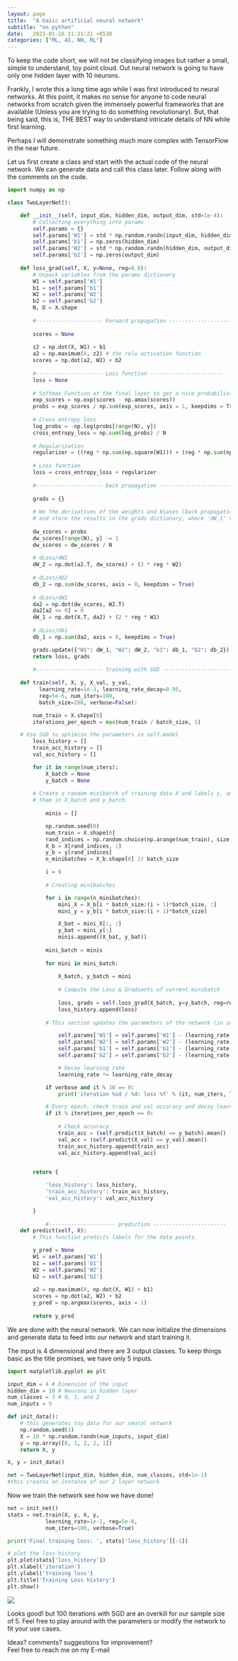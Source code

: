 ```yaml
---
layout: page
title:  "A basic artificial neural network"
subtitle: "on python"
date:   2021-01-16 21:21:21 +0530
categories: ["ML, AI, NN, RL"]
---
```




To keep the code short, we will not be classifying images but rather a small, simple to understand, toy point cloud. Out neural network is going to have only one hidden layer with 10 neurons. 

Frankly, I wrote this a long time ago while I was first introduced to neural networks. At this point, it makes no sense for anyone to code neural networks from scratch given the immensely powerful frameworks that are available (Unless you are trying to do something revolutionary). But, that being said, this is, THE BEST way to understand intricate details of NN while first learning.  

Perhaps I will demonstrate something much more complex with TensorFlow in the near future.

Let us first create a class and start with the actual code of the neural network. We can generate data and call this class later. Follow along with the comments on the code.

```python
import numpy as np

class TwoLayerNet():

    def __init__(self, input_dim, hidden_dim, output_dim, std=1e-4):
        # Collecting everything into params
        self.params = {}
        self.params['W1'] = std * np.random.randn(input_dim, hidden_dim)
        self.params['b1'] = np.zeros(hidden_dim)
        self.params['W2'] = std * np.random.randn(hidden_dim, output_dim)
        self.params['b2'] = np.zeros(output_dim)
        
    def loss_grad(self, X, y=None, reg=0.0):
        # Unpack variables from the params dictionary
        W1 = self.params['W1']
        b1 = self.params['b1']
        W2 = self.params['W2'] 
        b2 = self.params['b2']
        N, D = X.shape
       
        #--------------------- Forward propagation ----------------------- 
        
        scores = None
    
        z2 = np.dot(X, W1) + b1 
        a2 = np.maximum(0, z2) # the relu activation function
        scores = np.dot(a2, W2) + b2
        
        #--------------------- Loss function -----------------------
        loss = None
        
        # Softmax Function at the final layer to get a nice probabilistic output
        exp_scores = np.exp(scores - np.amax(scores)) 
        probs = exp_scores / np.sum(exp_scores, axis = 1, keepdims = True)
        
        # Cross entropy loss
        log_probs = -np.log(probs[range(N), y])
        cross_entropy_loss = np.sum(log_probs) / N
        
        # Regularization
        regularizer = ((reg * np.sum(np.square(W1))) + (reg * np.sum(np.square(W2))))
        
        # Loss function
        loss = cross_entropy_loss + regularizer
        
        #--------------------- back propagation -----------------------        
       
    	grads = {}   
        
        # We the derivatives of the weights and biases (back propagation).
        # and store the results in the grads dictionary, where 'dW_1' referes to the gradient of W1 etc
        
        dw_scores = probs
        dw_scores[range(N), y] -= 1
        dw_scores = dw_scores / N
        
        # dLoss/dW2
        dW_2 = np.dot(a2.T, dw_scores) + (2 * reg * W2)
        
        # dLoss/db2
        db_2 = np.sum(dw_scores, axis = 0, keepdims = True)
        
        # dLoss/dW1
        da2 = np.dot(dw_scores, W2.T)
        da2[a2 <= 0] = 0
        dW_1 = np.dot(X.T, da2) + (2 * reg * W1)
        
        # dLoss/db1
        db_1 = np.sum(da2, axis = 0, keepdims = True)

        grads.update({"W1": dW_1, "W2": dW_2, "b1": db_1, "b2": db_2})
        return loss, grads
    
        #--------------------- training with SGD -----------------------
    
    def train(self, X, y, X_val, y_val,
          learning_rate=1e-3, learning_rate_decay=0.95,
          reg=5e-6, num_iters=100,
          batch_size=200, verbose=False):

        num_train = X.shape[0]
        iterations_per_epoch = max(num_train / batch_size, 1)

    # Use SGD to optimize the parameters in self.model
        loss_history = []
        train_acc_history = []
        val_acc_history = []

        for it in range(num_iters):
            X_batch = None
            y_batch = None
        
        # Create a random minibatch of training data X and labels y, and store
        # them in X_batch and y_batch.
            
            minis = []

            np.random.seed(0)
            num_train = X.shape[0]
            rand_indices = np.random.choice(np.arange(num_train), size = 1000, replace = True)
            X_b = X[rand_indices, :]
            y_b = y[rand_indices]
            n_minibatches = X_b.shape[0] // batch_size

            i = 0
            
            # Creating minibatches

            for i in range(n_minibatches):
                mini_X = X_b[i * batch_size:(i + 1)*batch_size, :]
                mini_y = y_b[i * batch_size:(i + 1)*batch_size]

                X_bat = mini_X[:, :]
                y_bat = mini_y[:]
                minis.append((X_bat, y_bat))
                
            mini_batch = minis 
                           
            for mini in mini_batch:
                
                X_batch, y_batch = mini
                
                # Compute the Loss & Gradients of current minibatch
            
                loss, grads = self.loss_grad(X_batch, y=y_batch, reg=reg)
                loss_history.append(loss)
            
            # This section updates the parameters of the network (in self.params) by using stochastic gradient descent. 

                self.params['W1'] = self.params['W1'] - (learning_rate * grads["W1"])
                self.params['W2'] = self.params['W2'] - (learning_rate * grads["W2"])
                self.params['b1'] = self.params['b1'] - (learning_rate * grads["b1"])
                self.params['b2'] = self.params['b2'] - (learning_rate * grads["b2"])

                # Decay learning rate
                learning_rate *= learning_rate_decay

            if verbose and it % 10 == 0:
                print('iteration %sd / %d: loss %f' % (it, num_iters, loss))

            # Every epoch, check train and val accuracy and decay learning rate.
            if it % iterations_per_epoch == 0:
                
                # Check accuracy
                train_acc = (self.predict(X_batch) == y_batch).mean()
                val_acc = (self.predict(X_val) == y_val).mean()
                train_acc_history.append(train_acc)
                val_acc_history.append(val_acc)

        
        return {

            'loss_history': loss_history,
            'train_acc_history': train_acc_history,
            'val_acc_history': val_acc_history

        }
    
            #--------------------- prediction -----------------------
    def predict(self, X):
        # This function predicts labels for the data points.

        y_pred = None                
        W1 = self.params['W1']
        b1 = self.params['b1']
        W2 = self.params['W2'] 
        b2 = self.params['b2']
        
        a2 = np.maximum(0, np.dot(X, W1) + b1)
        scores = np.dot(a2, W2) + b2
        y_pred = np.argmax(scores, axis = 1)
        
        return y_pred
```



We are done with the neural network. We can now initialize the dimensions and generate data to feed into our network and start training it.

The input is 4 dimensional and there are 3 output classes. To keep things basic as the title promises, we have only 5 inputs.

```python
import matplotlib.pyplot as plt

input_dim = 4 # Dimension of the input
hidden_dim = 10 # Neurons in hidden layer
num_classes = 3 # 0, 1, and 2
num_inputs = 5

def init_data():
    # this generates toy data for our neural network
    np.random.seed(1)
    X = 10 * np.random.randn(num_inputs, input_dim)
    y = np.array([0, 1, 2, 2, 1])
    return X, y

X, y = init_data()

net = TwoLayerNet(input_dim, hidden_dim, num_classes, std=1e-1) 
#this creates an instance of our 2 layer network
```



Now we train the network  see how we have done!

```python
net = init_net()
stats = net.train(X, y, X, y,
            learning_rate=1e-1, reg=5e-6,
            num_iters=100, verbose=True)

print('Final training loss: ', stats['loss_history'][-1])

# plot the loss history
plt.plot(stats['loss_history'])
plt.xlabel('iteration')
plt.ylabel('training loss')
plt.title('Training Loss history')
plt.show()
```

<img src="{{ '/assets/img/training_loss.png' | prepend: site.baseurl }}" id="pimg">   

Looks good! but 100 iterations with SGD are an overkill for our sample size of 5. Feel free to play around with the parameters or modify the network to fit your use cases. 

Ideas? comments? suggestions for improvement?   
Feel free to reach me on my E-mail
